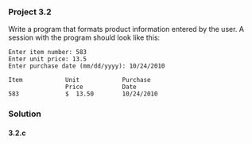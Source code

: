 ### Project 3.2
Write a program that formats product information entered by the user. A session with the program should look like this:
```
Enter item number: 583
Enter unit price: 13.5
Enter purchase date (mm/dd/yyyy): 10/24/2010

Item            Unit            Purchase
                Price           Date
583             $  13.50        10/24/2010
```
### Solution
#### 3.2.c
```c
```
